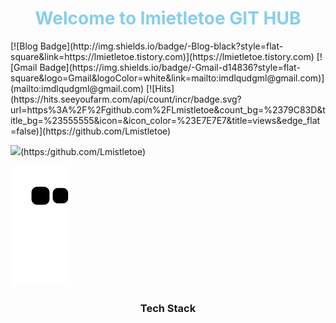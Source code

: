 <h1 align="center" style="color:skyblue;">Welcome to lmietletoe GIT HUB</h1>


<!-- card  -->
<div align=left>
[![Blog Badge](http://img.shields.io/badge/-Blog-black?style=flat-square&link=https://lmietletoe.tistory.com)](https://lmietletoe.tistory.com)
[![Gmail Badge](https://img.shields.io/badge/-Gmail-d14836?style=flat-square&logo=Gmail&logoColor=white&link=mailto:imdlqudgml@gmail.com)](mailto:imdlqudgml@gmail.com)
[![Hits](https://hits.seeyoufarm.com/api/count/incr/badge.svg?url=https%3A%2F%2Fgithub.com%2FLmistletoe&count_bg=%2379C83D&title_bg=%23555555&icon=&icon_color=%23E7E7E7&title=views&edge_flat=false)](https://github.com/Lmistletoe)
</div> 
 
<!-- Github status  -->
<img style="align:right; width: 400px;" src="https://github-readme-stats.vercel.app/api?username=Lmistletoe&show_icons=true&theme=cobalt"/>(https:/github.com/Lmistletoe)
<!-- [![Anurag's github stats](https://github-readme-stats.vercel.app/api?username=Lmistletoe&show_icons=true&theme=onedark)](https://github.com/anuraghazra/github-readme-stats) -->


<!-- 꿈틀이 -->
![snake gif](https://github.com/Lmistletoe/Lmistletoe/blob/output/github-contribution-grid-snake.svg)


<h3 align="center">Tech Stack</h3>
